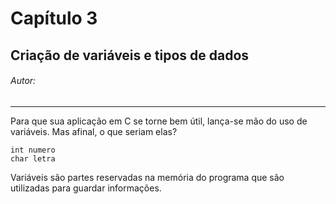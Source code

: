 # Capítulo 3

## Criação de variáveis e tipos de dados

###### Autor: 

---

Para que sua aplicação em C se torne bem útil, lança-se mão do uso de variáveis. Mas afinal, o que seriam elas?

```
int numero
char letra
```

Variáveis são partes reservadas na memória do programa que são utilizadas para guardar informações.

